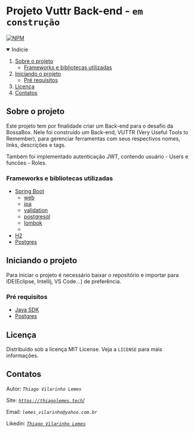 # Projeto Vuttr Back-end - `em construção`

[![NPM](https://img.shields.io/github/license/thiagovilarinholemes/project-vuttr-back-end)](https://github.com/thiagovilarinholemes/project-vuttr-back-end/blob/main/LICENSE)

<!-- TABLE OF CONTENTS -->
<details open="open">
  <summary>Indície</summary>
  <ol>
    <li>
      <a href="#sobre-o-projeto">Sobre o projeto</a>
      <ul>
        <li><a href="#frameworks-e-bibliotecas-utilizadas">Frameworks e bibliotecas utilizadas</a></li>
      </ul>
    </li>
    <li>
      <a href="#iniciando-o-projeto">Iniciando o projeto</a>
      <ul>
        <li><a href="#pré-requisitos">Pré requisitos</a></li>
      </ul>
    </li>
<!--     <li><a href="#usage">Usage</a></li>
    <li><a href="#roadmap">Roadmap</a></li>
    <li><a href="#contributing">Contributing</a></li> -->
    <li><a href="#licença">Licença</a></li>
    <li><a href="#contatos">Contatos</a></li>
<!--     <li><a href="#acknowledgements">Acknowledgements</a></li> -->
  </ol>
</details>


<!-- Sobre o projeto -->
## Sobre o projeto

<p>Este projeto tem por finalidade criar um Back-end para o desafio da BossaBox. Nele foi construído um Back-end, VUTTR (Very Useful Tools to Remember), para gerenciar ferramentas com seus respectivos nomes, links, descrições e tags.</p>
<p>Também foi implementado autenticação JWT, contendo usuário - Users e funcões - Roles.</p>

### Frameworks e bibliotecas utilizadas

* [Spring Boot](https://spring.io/)
  * [web](https://spring.io/guides/gs/serving-web-content/)
  * [jpa](https://spring.io/projects/spring-data-jpa)
  * [validation](https://spring.io/guides/gs/validating-form-input/)
  * [postgresql](https://spring.io/projects/spring-data-jpa)
  * [lombok](https://projectlombok.org/)
  * 
* [H2](http://www.h2database.com/html/main.html)
* [Postgres](https://www.postgresql.org/)

<!-- Iniciando o projeto -->
## Iniciando o projeto

Para iniciar o projeto é necessário baixar o repositório e importar para IDE(Eclipse, Intellij, VS Code...) de preferência. 

### Pré requisitos

* [Java SDK](https://www.oracle.com/br/java/technologies/javase/javase-jdk8-downloads.html)
* [Postgres](https://www.postgresql.org/download/)

<!-- Licença -->
## Licença

Distribuído sob a licença MIT License. Veja a `LICENSE` para mais informações.

<!-- Contatos -->
## Contatos

Autor: <i>`Thiago Vilarinho Lemes`</i>

Site: [<i>`https://thiagolemes.tech`/</i>](https://thiagolemes.tech/)

Email: <i>`lemes_vilarinho@yahoo.com.br`</i>

Likedin: [<i>`Thiago Vilarinho Lemes`</i>](https://www.linkedin.com/in/thiago-vilarinho-lemes-b1232727/)
